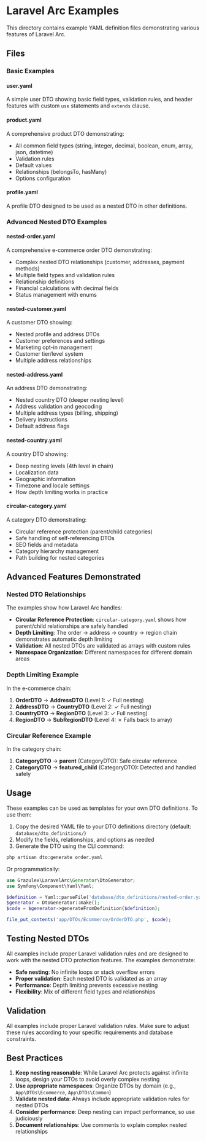 # Laravel Arc Examples

This directory contains example YAML definition files demonstrating various features of Laravel Arc.

## Files

### Basic Examples

#### user.yaml
A simple user DTO showing basic field types, validation rules, and header features with custom `use` statements and `extends` clause.

#### product.yaml  
A comprehensive product DTO demonstrating:
- All common field types (string, integer, decimal, boolean, enum, array, json, datetime)
- Validation rules
- Default values
- Relationships (belongsTo, hasMany)
- Options configuration

#### profile.yaml
A profile DTO designed to be used as a nested DTO in other definitions.

### Advanced Nested DTO Examples

#### nested-order.yaml
A comprehensive e-commerce order DTO demonstrating:
- Complex nested DTO relationships (customer, addresses, payment methods)
- Multiple field types and validation rules
- Relationship definitions
- Financial calculations with decimal fields
- Status management with enums

#### nested-customer.yaml
A customer DTO showing:
- Nested profile and address DTOs
- Customer preferences and settings
- Marketing opt-in management
- Customer tier/level system
- Multiple address relationships

#### nested-address.yaml
An address DTO demonstrating:
- Nested country DTO (deeper nesting level)
- Address validation and geocoding
- Multiple address types (billing, shipping)
- Delivery instructions
- Default address flags

#### nested-country.yaml
A country DTO showing:
- Deep nesting levels (4th level in chain)
- Localization data
- Geographic information
- Timezone and locale settings
- How depth limiting works in practice

#### circular-category.yaml
A category DTO demonstrating:
- Circular reference protection (parent/child categories)
- Safe handling of self-referencing DTOs
- SEO fields and metadata
- Category hierarchy management
- Path building for nested categories

## Advanced Features Demonstrated

### Nested DTO Relationships
The examples show how Laravel Arc handles:
- **Circular Reference Protection**: `circular-category.yaml` shows how parent/child relationships are safely handled
- **Depth Limiting**: The order → address → country → region chain demonstrates automatic depth limiting
- **Validation**: All nested DTOs are validated as arrays with custom rules
- **Namespace Organization**: Different namespaces for different domain areas

### Depth Limiting Example
In the e-commerce chain:
1. **OrderDTO** → **AddressDTO** (Level 1: ✓ Full nesting)
2. **AddressDTO** → **CountryDTO** (Level 2: ✓ Full nesting)
3. **CountryDTO** → **RegionDTO** (Level 3: ✓ Full nesting)
4. **RegionDTO** → **SubRegionDTO** (Level 4: ✗ Falls back to array)

### Circular Reference Example
In the category chain:
1. **CategoryDTO** → **parent** (CategoryDTO): Safe circular reference
2. **CategoryDTO** → **featured_child** (CategoryDTO): Detected and handled safely

## Usage

These examples can be used as templates for your own DTO definitions. To use them:

1. Copy the desired YAML file to your DTO definitions directory (default: `database/dto_definitions/`)
2. Modify the fields, relationships, and options as needed
3. Generate the DTO using the CLI command:

```bash
php artisan dto:generate order.yaml
```

Or programmatically:

```php
use Grazulex\LaravelArc\Generator\DtoGenerator;
use Symfony\Component\Yaml\Yaml;

$definition = Yaml::parseFile('database/dto_definitions/nested-order.yaml');
$generator = DtoGenerator::make();
$code = $generator->generateFromDefinition($definition);

file_put_contents('app/DTOs/Ecommerce/OrderDTO.php', $code);
```

## Testing Nested DTOs

All examples include proper Laravel validation rules and are designed to work with the nested DTO protection features. The examples demonstrate:

- **Safe nesting**: No infinite loops or stack overflow errors
- **Proper validation**: Each nested DTO is validated as an array
- **Performance**: Depth limiting prevents excessive nesting
- **Flexibility**: Mix of different field types and relationships

## Validation

All examples include proper Laravel validation rules. Make sure to adjust these rules according to your specific requirements and database constraints.

## Best Practices

1. **Keep nesting reasonable**: While Laravel Arc protects against infinite loops, design your DTOs to avoid overly complex nesting
2. **Use appropriate namespaces**: Organize DTOs by domain (e.g., `App\DTOs\Ecommerce`, `App\DTOs\Common`)
3. **Validate nested data**: Always include appropriate validation rules for nested DTOs
4. **Consider performance**: Deep nesting can impact performance, so use judiciously
5. **Document relationships**: Use comments to explain complex nested relationships